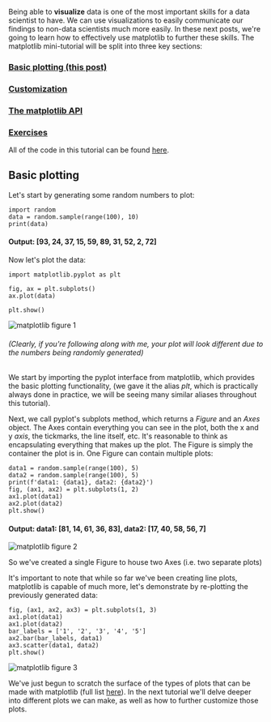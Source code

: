 Being able to **visualize** data is one of the most important skills for a data
scientist to have. We can use visualizations to easily communicate our findings
to non-data scientists much more easily. In these next posts, we're going to
learn how to effectively use matplotlib to further these skills. The matplotlib
mini-tutorial will be split into three key sections:

### [Basic plotting (this post)](https://aeryck.com/post:5)
### [Customization](https://aeryck.com/post:6)
### [The matplotlib API](https://aeryck.com/post:7)
### [Exercises](https://aeryck.com/post:8)


All of the code in this tutorial can be found
[here](https://github.com/erkearney/Aeryck/blob/main/code_posts/data_visualization/1part_matplotlib_examples.py).

## Basic plotting

Let's start by generating some random numbers to plot:

    import random
    data = random.sample(range(100), 10)
    print(data)

#### Output: [93, 24, 37, 15, 59, 89, 31, 52, 2, 72]

Now let's plot the data:

    import matplotlib.pyplot as plt

    fig, ax = plt.subplots()
    ax.plot(data)

    plt.show()

![matplotlib figure 1](/static/images/data_visualization/basic_plotting/1.png 
"Figure 1: Random numbers plotted")

###### (Clearly, if you're following along with me, your plot will look different due to the numbers being randomly generated)

We start by importing the pyplot interface from matplotlib, which provides the
basic plotting functionality, (we gave it the alias *plt*, which is practically
always done in practice, we will be seeing many similar aliases throughout this
tutorial). 

Next, we call pyplot's subplots method, which returns a *Figure* and an *Axes*
object. The Axes contain everything you can see in the plot, both the x and y
*axis*, the tickmarks, the line itself, etc. It's reasonable to think as
encapsulating everything that makes up the plot. The Figure is simply the
container the plot is in. One Figure can contain multiple plots:

    data1 = random.sample(range(100), 5)
    data2 = random.sample(range(100), 5)
    print(f'data1: {data1}, data2: {data2}')
    fig, (ax1, ax2) = plt.subplots(1, 2)
    ax1.plot(data1)
    ax2.plot(data2)
    plt.show()

#### Output: data1: [81, 14, 61, 36, 83], data2: [17, 40, 58, 56, 7]

![matplotlib figure 2](/static/images/data_visualization/basic_plotting/2.png
"Figure 2: Two plots of random numbers")

So we've created a single Figure to house two Axes (i.e. two separate plots)

It's important to note that while so far we've been creating line plots,
matplotlib is capable of much more, let's demonstrate by re-plotting the
previously generated data:

    fig, (ax1, ax2, ax3) = plt.subplots(1, 3)
    ax1.plot(data1)
    ax1.plot(data2)
    bar_labels = ['1', '2', '3', '4', '5']
    ax2.bar(bar_labels, data1)
    ax3.scatter(data1, data2)
    plt.show()

![matplotlib figure 3](/static/images/data_visualization/basic_plotting/3.png
"Figure 3: Different plots demonstrated.")

We've just begun to scratch the surface of the types of plots that can be made
with matplotlib (full list
[here](https://matplotlib.org/stable/plot_types/index.html)). In the next
tutorial we'll delve deeper into different plots we can make, as well as how to
further customize those plots.
